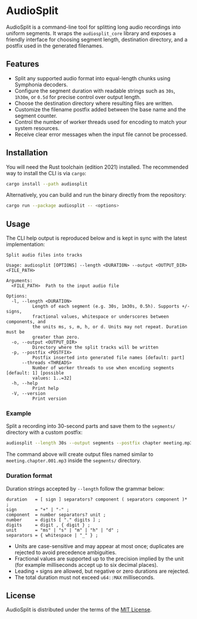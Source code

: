 # AudioSplit

AudioSplit is a command-line tool for splitting long audio recordings into uniform segments. It wraps the `audiosplit_core` library and exposes a friendly interface for choosing segment length, destination directory, and a postfix used in the generated filenames.

## Features

- Split any supported audio format into equal-length chunks using Symphonia decoders.
- Configure the segment duration with readable strings such as `30s`, `1h30m`, or `0.5d` for precise control over output length.
- Choose the destination directory where resulting files are written.
- Customize the filename postfix added between the base name and the segment counter.
- Control the number of worker threads used for encoding to match your system resources.
- Receive clear error messages when the input file cannot be processed.

## Installation

You will need the Rust toolchain (edition 2021) installed. The recommended way to install the CLI is via `cargo`:

```bash
cargo install --path audiosplit
```

Alternatively, you can build and run the binary directly from the repository:

```bash
cargo run --package audiosplit -- <options>
```

## Usage

The CLI help output is reproduced below and is kept in sync with the latest implementation:

```
Split audio files into tracks

Usage: audiosplit [OPTIONS] --length <DURATION> --output <OUTPUT_DIR> <FILE_PATH>

Arguments:
  <FILE_PATH>  Path to the input audio file

Options:
  -l, --length <DURATION>
          Length of each segment (e.g. 30s, 1m30s, 0.5h). Supports +/- signs,
          fractional values, whitespace or underscores between components, and
          the units ms, s, m, h, or d. Units may not repeat. Duration must be
          greater than zero.
  -o, --output <OUTPUT_DIR>
          Directory where the split tracks will be written
  -p, --postfix <POSTFIX>
          Postfix inserted into generated file names [default: part]
      --threads <THREADS>
          Number of worker threads to use when encoding segments [default: 1] [possible
          values: 1..=32]
  -h, --help
          Print help
  -V, --version
          Print version
```

### Example

Split a recording into 30-second parts and save them to the `segments/` directory with a custom postfix:

```bash
audiosplit --length 30s --output segments --postfix chapter meeting.mp3
```

The command above will create output files named similar to `meeting.chapter.001.mp3` inside the `segments/` directory.

### Duration format

Duration strings accepted by `--length` follow the grammar below:

```text
duration   = [ sign ] separators? component ( separators component )* ;
sign       = "+" | "-" ;
component  = number separators? unit ;
number     = digits [ "." digits ] ;
digits     = digit , { digit } ;
unit       = "ms" | "s" | "m" | "h" | "d" ;
separators = { whitespace | "_" } ;
```

- Units are case-sensitive and may appear at most once; duplicates are rejected to
  avoid precedence ambiguities.
- Fractional values are supported up to the precision implied by the unit (for
  example milliseconds accept up to six decimal places).
- Leading `+` signs are allowed, but negative or zero durations are rejected.
- The total duration must not exceed `u64::MAX` milliseconds.

## License

AudioSplit is distributed under the terms of the [MIT License](LICENSE-MIT).
